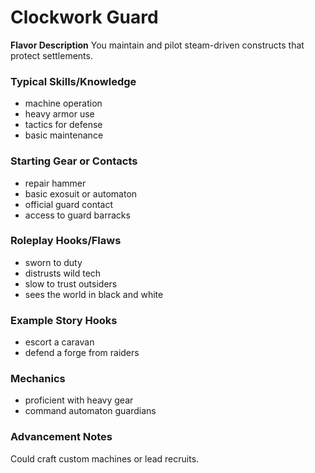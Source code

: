 # Clockwork Guard

**Flavor Description**
You maintain and pilot steam-driven constructs that protect settlements.

### Typical Skills/Knowledge
- machine operation
- heavy armor use
- tactics for defense
- basic maintenance

### Starting Gear or Contacts
- repair hammer
- basic exosuit or automaton
- official guard contact
- access to guard barracks

### Roleplay Hooks/Flaws
- sworn to duty
- distrusts wild tech
- slow to trust outsiders
- sees the world in black and white

### Example Story Hooks
- escort a caravan
- defend a forge from raiders

### Mechanics
- proficient with heavy gear
- command automaton guardians

### Advancement Notes
Could craft custom machines or lead recruits.
